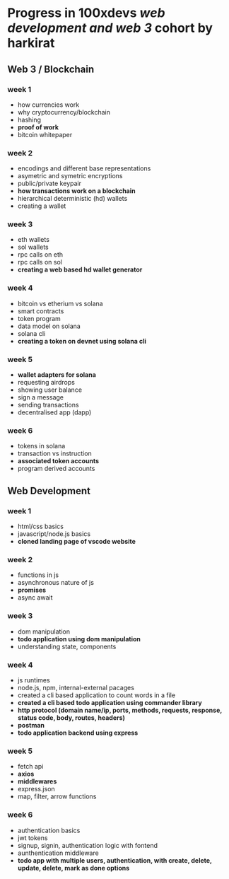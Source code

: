 # Progress in 100xdevs *web development and web 3* cohort by harkirat


## Web 3 / Blockchain

### week 1
- how currencies work
- why cryptocurrency/blockchain
- hashing
- **proof of work**
- bitcoin whitepaper
### week 2
- encodings and different base representations
- asymetric and symetric encryptions
- public/private keypair
- **how transactions work on a blockchain**
- hierarchical deterministic (hd) wallets
- creating a wallet
### week 3
- eth wallets
- sol wallets
- rpc calls on eth
- rpc calls on sol
- **creating a web based hd wallet generator**
### week 4
- bitcoin vs etherium vs solana
- smart contracts
- token program
- data model on solana
- solana cli
- **creating a token on devnet using solana cli**
### week 5
- **wallet adapters for solana**
- requesting airdrops
- showing user balance
- sign a message
- sending transactions
- decentralised app (dapp)
### week 6
- tokens in solana
- transaction vs instruction
- **associated token accounts**
- program derived accounts


## Web Development

### week 1
- html/css basics
- javascript/node.js basics
- **cloned landing page of vscode website**
### week 2
- functions in js
- asynchronous nature of js
- **promises**
- async await
### week 3
- dom manipulation
- **todo application using dom manipulation**
- understanding state, components
### week 4
- js runtimes
- node.js, npm, internal-external pacages
- created a cli based application to count words in a file
- **created a cli based todo application using commander library**
- **http protocol (domain name/ip, ports, methods, requests, response, status code, body, routes, headers)**
- **postman**
- **todo application backend using express**
### week 5
- fetch api
- **axios**
- **middlewares**
- express.json
- map, filter, arrow functions
### week 6
- authentication basics
- jwt tokens
- signup, signin, authentication logic with fontend
- aunthentication middleware
- **todo app with multiple users, authentication, with create, delete, update, delete, mark as done options**
